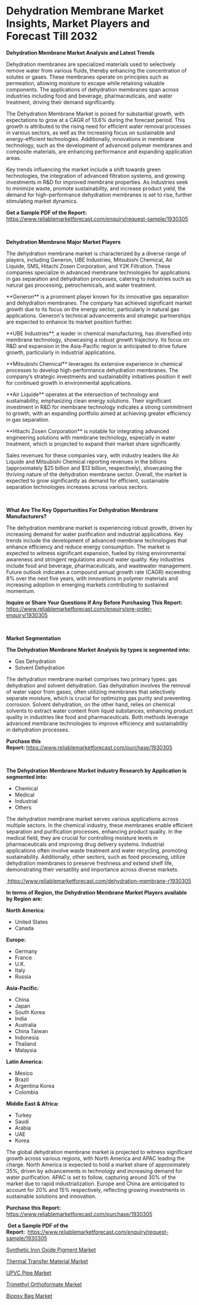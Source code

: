 <p><h1>Dehydration Membrane Market Insights, Market Players and Forecast Till 2032</h1></p><p><strong>Dehydration Membrane Market Analysis and Latest Trends</strong></p>
<p><p>Dehydration membranes are specialized materials used to selectively remove water from various fluids, thereby enhancing the concentration of solutes or gases. These membranes operate on principles such as permeation, allowing moisture to escape while retaining valuable components. The applications of dehydration membranes span across industries including food and beverage, pharmaceuticals, and water treatment, driving their demand significantly.</p><p>The Dehydration Membrane Market is poised for substantial growth, with expectations to grow at a CAGR of 13.6% during the forecast period. This growth is attributed to the rising need for efficient water removal processes in various sectors, as well as the increasing focus on sustainable and energy-efficient technologies. Additionally, innovations in membrane technology, such as the development of advanced polymer membranes and composite materials, are enhancing performance and expanding application areas.</p><p>Key trends influencing the market include a shift towards green technologies, the integration of advanced filtration systems, and growing investments in R&D for improved membrane properties. As industries seek to minimize waste, promote sustainability, and increase product yield, the demand for high-performance dehydration membranes is set to rise, further stimulating market dynamics.</p></p>
<p><strong>Get a Sample PDF of the Report:&nbsp;</strong> <a href="https://www.reliablemarketforecast.com/enquiry/request-sample/1930305?utm_campaign=1167&utm_medium=2&utm_source=Github&utm_content=ia&utm_term=01042025&utm_id=dehydration-membrane">https://www.reliablemarketforecast.com/enquiry/request-sample/1930305</a></p>
<p>&nbsp;</p>
<p><strong>Dehydration Membrane Major Market Players</strong></p>
<p><p>The dehydration membrane market is characterized by a diverse range of players, including Generon, UBE Industries, Mitsubishi Chemical, Air Liquide, SMS, Hitachi Zosen Corporation, and Y2K Filtration. These companies specialize in advanced membrane technologies for applications in gas separation and dehydration processes, catering to industries such as natural gas processing, petrochemicals, and water treatment.</p><p>**Generon** is a prominent player known for its innovative gas separation and dehydration membranes. The company has achieved significant market growth due to its focus on the energy sector, particularly in natural gas applications. Generon's technical advancements and strategic partnerships are expected to enhance its market position further.</p><p>**UBE Industries**, a leader in chemical manufacturing, has diversified into membrane technology, showcasing a robust growth trajectory. Its focus on R&D and expansion in the Asia-Pacific region is anticipated to drive future growth, particularly in industrial applications.</p><p>**Mitsubishi Chemical** leverages its extensive experience in chemical processes to develop high-performance dehydration membranes. The company’s strategic investments and sustainability initiatives position it well for continued growth in environmental applications.</p><p>**Air Liquide** operates at the intersection of technology and sustainability, emphasizing clean energy solutions. Their significant investment in R&D for membrane technology indicates a strong commitment to growth, with an expanding portfolio aimed at achieving greater efficiency in gas separation.</p><p>**Hitachi Zosen Corporation** is notable for integrating advanced engineering solutions with membrane technology, especially in water treatment, which is projected to expand their market share significantly.</p><p>Sales revenues for these companies vary, with industry leaders like Air Liquide and Mitsubishi Chemical reporting revenues in the billions (approximately $25 billion and $13 billion, respectively), showcasing the thriving nature of the dehydration membrane sector. Overall, the market is expected to grow significantly as demand for efficient, sustainable separation technologies increases across various sectors.</p></p>
<p>&nbsp;</p>
<p><strong>What Are The Key Opportunities For Dehydration Membrane Manufacturers?</strong></p>
<p><p>The dehydration membrane market is experiencing robust growth, driven by increasing demand for water purification and industrial applications. Key trends include the development of advanced membrane technologies that enhance efficiency and reduce energy consumption. The market is expected to witness significant expansion, fueled by rising environmental awareness and stringent regulations around water quality. Key industries include food and beverage, pharmaceuticals, and wastewater management. Future outlook indicates a compound annual growth rate (CAGR) exceeding 8% over the next five years, with innovations in polymer materials and increasing adoption in emerging markets contributing to sustained momentum.</p></p>
<p><strong>Inquire or Share Your Questions If Any Before Purchasing This Report:</strong> <a href="https://www.reliablemarketforecast.com/enquiry/pre-order-enquiry/1930305?utm_campaign=1167&utm_medium=2&utm_source=Github&utm_content=ia&utm_term=01042025&utm_id=dehydration-membrane">https://www.reliablemarketforecast.com/enquiry/pre-order-enquiry/1930305</a></p>
<p>&nbsp;</p>
<p><strong>Market Segmentation</strong></p>
<p><strong>The Dehydration Membrane Market Analysis by types is segmented into:</strong></p>
<p><ul><li>Gas Dehydration</li><li>Solvent Dehydration</li></ul></p>
<p><p>The dehydration membrane market comprises two primary types: gas dehydration and solvent dehydration. Gas dehydration involves the removal of water vapor from gases, often utilizing membranes that selectively separate moisture, which is crucial for optimizing gas purity and preventing corrosion. Solvent dehydration, on the other hand, relies on chemical solvents to extract water content from liquid substances, enhancing product quality in industries like food and pharmaceuticals. Both methods leverage advanced membrane technologies to improve efficiency and sustainability in dehydration processes.</p></p>
<p><strong>Purchase this Report:&nbsp;</strong><a href="https://www.reliablemarketforecast.com/purchase/1930305?utm_campaign=1167&utm_medium=2&utm_source=Github&utm_content=ia&utm_term=01042025&utm_id=dehydration-membrane">https://www.reliablemarketforecast.com/purchase/1930305</a></p>
<p>&nbsp;</p>
<p><strong>The Dehydration Membrane Market Industry Research by Application is segmented into:</strong></p>
<p><ul><li>Chemical</li><li>Medical</li><li>Industrial</li><li>Others</li></ul></p>
<p><p>The dehydration membrane market serves various applications across multiple sectors. In the chemical industry, these membranes enable efficient separation and purification processes, enhancing product quality. In the medical field, they are crucial for controlling moisture levels in pharmaceuticals and improving drug delivery systems. Industrial applications often involve waste treatment and water recycling, promoting sustainability. Additionally, other sectors, such as food processing, utilize dehydration membranes to preserve freshness and extend shelf life, demonstrating their versatility and importance across diverse markets.</p></p>
<p><a href="https://www.reliablemarketforecast.com/dehydration-membrane-r1930305?utm_campaign=1167&utm_medium=2&utm_source=Github&utm_content=ia&utm_term=01042025&utm_id=dehydration-membrane">&nbsp;https://www.reliablemarketforecast.com/dehydration-membrane-r1930305</a></p>
<p><strong>In terms of Region, the Dehydration Membrane Market Players available by Region are:</strong></p>
<p>
    <p> <strong> North America: </strong>
        <ul>
            <li>United States</li>
            <li>Canada</li>
        </ul>
        </p> 
    <p> <strong> Europe: </strong>
        <ul>
            <li>Germany</li>
            <li>France</li>
            <li>U.K.</li>
            <li>Italy</li>
            <li>Russia</li>
        </ul>
        </p> 
    <p> <strong> Asia-Pacific: </strong>
        <ul>
            <li>China</li>
            <li>Japan</li>
            <li>South Korea</li>
            <li>India</li>
            <li>Australia</li>
            <li>China Taiwan</li>
            <li>Indonesia</li>
            <li>Thailand</li>
            <li>Malaysia</li>
        </ul>
        </p> 
    <p> <strong> Latin America: </strong>
        <ul>
            <li>Mexico</li>
            <li>Brazil</li>
            <li>Argentina Korea</li>
            <li>Colombia</li>
        </ul>
        </p> 
    <p> <strong> Middle East & Africa: </strong>
        <ul>
            <li>Turkey</li>
            <li>Saudi</li>
            <li>Arabia</li>
            <li>UAE</li>
            <li>Korea</li>
        </ul>
    </p>
    </p>
<p><p>The global dehydration membrane market is projected to witness significant growth across various regions, with North America and APAC leading the charge. North America is expected to hold a market share of approximately 35%, driven by advancements in technology and increasing demand for water purification. APAC is set to follow, capturing around 30% of the market due to rapid industrialization. Europe and China are anticipated to account for 20% and 15% respectively, reflecting growing investments in sustainable solutions and innovation.</p></p>
<p><strong>Purchase this Report: </strong><a href="https://www.reliablemarketforecast.com/purchase/1930305?utm_campaign=1167&utm_medium=2&utm_source=Github&utm_content=ia&utm_term=01042025&utm_id=dehydration-membrane">https://www.reliablemarketforecast.com/purchase/1930305</a></p>
<p>&nbsp;<strong>Get a Sample PDF of the Report:&nbsp;&nbsp;</strong><a href="https://www.reliablemarketforecast.com/enquiry/request-sample/1930305?utm_campaign=1167&utm_medium=2&utm_source=Github&utm_content=ia&utm_term=01042025&utm_id=dehydration-membrane">https://www.reliablemarketforecast.com/enquiry/request-sample/1930305</a></p>
<p><strong></strong></p>
<p><p><a href="https://github.com/shefikagbons/Market-Research-Report-List-1/blob/main/synthetic-iron-oxide-pigment-market.md?utm_campaign=1167&utm_medium=2&utm_source=Github&utm_content=ia&utm_term=01042025&utm_id=dehydration-membrane">Synthetic Iron Oxide Pigment Market</a></p><p><a href="https://github.com/gunbybeahmg1/Market-Research-Report-List-1/blob/main/thermal-transfer-material-market.md?utm_campaign=1167&utm_medium=2&utm_source=Github&utm_content=ia&utm_term=01042025&utm_id=dehydration-membrane">Thermal Transfer Material Market</a></p><p><a href="https://github.com/signallaikun/Market-Research-Report-List-1/blob/main/upvc-pipe-market.md?utm_campaign=1167&utm_medium=2&utm_source=Github&utm_content=ia&utm_term=01042025&utm_id=dehydration-membrane">UPVC Pipe Market</a></p><p><a href="https://github.com/mateyappiazo/Market-Research-Report-List-1/blob/main/trimethyl-orthoformate-market.md?utm_campaign=1167&utm_medium=2&utm_source=Github&utm_content=ia&utm_term=01042025&utm_id=dehydration-membrane">Trimethyl Orthoformate Market</a></p><p><a href="https://github.com/nontoengolo/Market-Research-Report-List-1/blob/main/biopsy-bag-market.md?utm_campaign=1167&utm_medium=2&utm_source=Github&utm_content=ia&utm_term=01042025&utm_id=dehydration-membrane">Biopsy Bag Market</a></p></p>